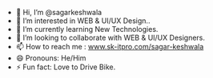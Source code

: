 - 👋 Hi, I’m @sagarkeshwala
- 👀 I’m interested in WEB & UI/UX Design..
- 🌱 I’m currently learning New Technologies.
- 💞️ I’m looking to collaborate with WEB & UI/UX Designers.
- 📫 How to reach me : www.sk-itpro.com/sagar-keshwala
- 😄 Pronouns: He/Him
- ⚡ Fun fact: Love to Drive Bike.

<!---
sagarkeshwala/sagarkeshwala is a ✨ special ✨ repository because its `README.md` (this file) appears on your GitHub profile.
You can click the Preview link to take a look at your changes.
--->
